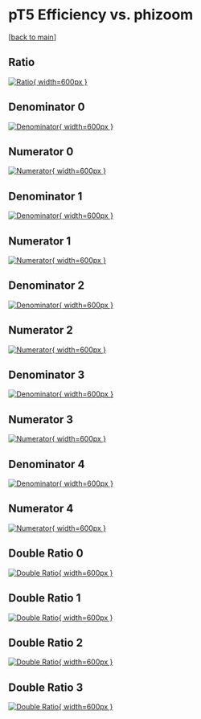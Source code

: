 # pT5 Efficiency vs. phizoom

[[back to main](./)]



## Ratio

[![Ratio](../mtv/var/pT5_vtr_321_0_eff_phizoom.png){ width=600px }](../mtv/var/pT5_vtr_321_0_eff_phizoom.pdf)

## Denominator 0

[![Denominator](../mtv/den/pT5_vtr_321_0_eff_phizoom_den0.png){ width=600px }](../mtv/den/pT5_vtr_321_0_eff_phizoom_den0.pdf)

## Numerator 0

[![Numerator](../mtv/num/pT5_vtr_321_0_eff_phizoom_num0.png){ width=600px }](../mtv/num/pT5_vtr_321_0_eff_phizoom_num0.pdf)

## Denominator 1

[![Denominator](../mtv/den/pT5_vtr_321_0_eff_phizoom_den1.png){ width=600px }](../mtv/den/pT5_vtr_321_0_eff_phizoom_den1.pdf)

## Numerator 1

[![Numerator](../mtv/num/pT5_vtr_321_0_eff_phizoom_num1.png){ width=600px }](../mtv/num/pT5_vtr_321_0_eff_phizoom_num1.pdf)

## Denominator 2

[![Denominator](../mtv/den/pT5_vtr_321_0_eff_phizoom_den2.png){ width=600px }](../mtv/den/pT5_vtr_321_0_eff_phizoom_den2.pdf)

## Numerator 2

[![Numerator](../mtv/num/pT5_vtr_321_0_eff_phizoom_num2.png){ width=600px }](../mtv/num/pT5_vtr_321_0_eff_phizoom_num2.pdf)

## Denominator 3

[![Denominator](../mtv/den/pT5_vtr_321_0_eff_phizoom_den3.png){ width=600px }](../mtv/den/pT5_vtr_321_0_eff_phizoom_den3.pdf)

## Numerator 3

[![Numerator](../mtv/num/pT5_vtr_321_0_eff_phizoom_num3.png){ width=600px }](../mtv/num/pT5_vtr_321_0_eff_phizoom_num3.pdf)

## Denominator 4

[![Denominator](../mtv/den/pT5_vtr_321_0_eff_phizoom_den4.png){ width=600px }](../mtv/den/pT5_vtr_321_0_eff_phizoom_den4.pdf)

## Numerator 4

[![Numerator](../mtv/num/pT5_vtr_321_0_eff_phizoom_num4.png){ width=600px }](../mtv/num/pT5_vtr_321_0_eff_phizoom_num4.pdf)

## Double Ratio 0

[![Double Ratio](../mtv/ratio/pT5_vtr_321_0_eff_phizoom_ratio0.png){ width=600px }](../mtv/ratio/pT5_vtr_321_0_eff_phizoom_ratio0.pdf)

## Double Ratio 1

[![Double Ratio](../mtv/ratio/pT5_vtr_321_0_eff_phizoom_ratio1.png){ width=600px }](../mtv/ratio/pT5_vtr_321_0_eff_phizoom_ratio1.pdf)

## Double Ratio 2

[![Double Ratio](../mtv/ratio/pT5_vtr_321_0_eff_phizoom_ratio2.png){ width=600px }](../mtv/ratio/pT5_vtr_321_0_eff_phizoom_ratio2.pdf)

## Double Ratio 3

[![Double Ratio](../mtv/ratio/pT5_vtr_321_0_eff_phizoom_ratio3.png){ width=600px }](../mtv/ratio/pT5_vtr_321_0_eff_phizoom_ratio3.pdf)

